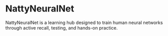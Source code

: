 # NattyNeuralNet
NattyNeuralNet is a learning hub designed to train human neural networks through active recall, testing, and hands-on practice.
